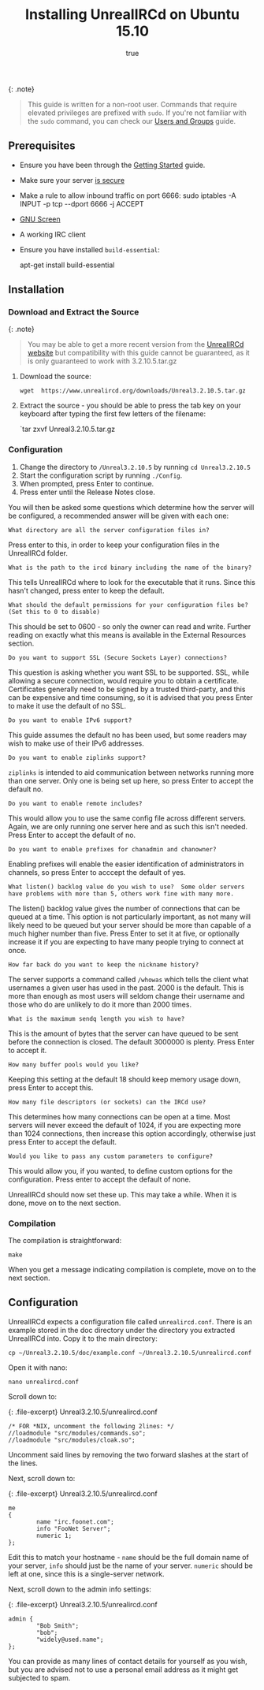 ﻿---
author:
  name: William Dover
  email: docs@linode.com
keywords: 'ubuntu, irc, server, messaging'
license: '[CC BY-ND 3.0](http://creativecommons.org/licenses/by-nd/3.0/us/)'
modified: 
modified_by:
  name: 
published: ''
title: Installing UnrealIRCd on Ubuntu 15.10

---

{: .note}
>
>This guide is written for a non-root user. Commands that require elevated privileges are prefixed with `sudo`. If you're not familiar with the `sudo` command, you can check our [Users and Groups](/docs/tools-reference/linux-users-and-groups) guide.


## Prerequisites

* Ensure you have been through the [Getting Started](/docs/getting-started) guide.
* Make sure your server [is secure](/docs/security/securing-your-server)
* Make a rule to allow inbound traffic on port 6666:
    sudo iptables -A INPUT -p tcp --dport 6666 -j ACCEPT
* [GNU Screen](/docs/networking/ssh/using-gnu-screen-to-manage-persistent-terminal-sessions)
* A working IRC client
* Ensure you have installed `build-essential`:

    
    apt-get install build-essential


## Installation
### Download and Extract the Source
{: .note}
>
>You may be able to get a more recent version from the [UnrealIRCd website](https://www.unrealircd.org/download) but compatibility with this guide cannot be guaranteed, as it is only guaranteed to work with 3.2.10.5.tar.gz

1. Download the source: 
    
    `wget  https://www.unrealircd.org/downloads/Unreal3.2.10.5.tar.gz`

2. Extract the source  - you should be able to press the tab key on your keyboard after typing the first few letters of the filename:

    `tar zxvf Unreal3.2.10.5.tar.gz

### Configuration

1. Change the directory to `/Unreal3.2.10.5` by running `cd Unreal3.2.10.5`
2. Start the configuration script by running `./Config`.
3. When prompted, press Enter to continue.
4. Press enter until the Release Notes close.


You will then be asked some questions which determine how the server will be configured, a recommended answer will be given with each one:

    What directory are all the server configuration files in?

Press enter to this, in order to keep your configuration files in the UnrealIRCd folder.

    What is the path to the ircd binary including the name of the binary?

This tells UnrealIRCd where to look for the executable that it runs. Since this hasn't changed, press enter to keep the default.

    What should the default permissions for your configuration files be? (Set this to 0 to disable)

This should be set to 0600 - so only the owner can read and write. Further reading on exactly what this means is available in the External Resources section.

    Do you want to support SSL (Secure Sockets Layer) connections?
    
This question is asking whether you want SSL to be supported. SSL, while allowing a secure connection, would require you to obtain a certificate. Certificates generally need to be signed by a trusted third-party, and this can be expensive and time consuming, so it is advised that you press Enter to make it use the default of no SSL.

    Do you want to enable IPv6 support? 
    
This guide assumes the default no has been used, but some readers may wish to make use of their IPv6 addresses. 

    Do you want to enable ziplinks support?
    
`ziplinks` is intended to aid communication between networks running more than one server. Only one is being set up here, so press Enter to accept the default no.

    Do you want to enable remote includes?
    
This would allow you to use the same config file across different servers. Again, we are only running one server here and as such this isn't needed. Press Enter to accept the default of no.


    Do you want to enable prefixes for chanadmin and chanowner?
    
Enabling prefixes will enable the easier identification of administrators in channels, so press Enter to acccept the default of yes.

    What listen() backlog value do you wish to use?  Some older servers
    have problems with more than 5, others work fine with many more.
    
The listen() backlog value gives the number of connections that can be queued at a time. This option is not particularly important, as not many will likely need to be queued but your server should be more than capable of a much higher number than five. Press Enter to set it at five, or optionally increase it if you are expecting to have many people trying to connect at once.

    How far back do you want to keep the nickname history?

The server supports a command called `/whowas` which tells the client what usernames a given user has used in the past. 2000 is the default. This is more than enough as most users will seldom change their username and those who do are unlikely to do it more than 2000 times. 


    What is the maximum sendq length you wish to have?
    
This is the amount of bytes that the server can have queued to be sent before the connection is closed. The default 3000000 is plenty. Press Enter to accept it.

    How many buffer pools would you like?
    
Keeping this setting at the default 18 should keep memory usage down, press Enter to accept this.


    How many file descriptors (or sockets) can the IRCd use?
    
This determines how many connections can be open at a time. Most servers will never exceed the default of 1024, if you are expecting more than 1024 connections, then increase this option accordingly, otherwise just press Enter to accept the default.

    Would you like to pass any custom parameters to configure?
    
This would allow you, if you wanted, to define custom options for the configuration. Press enter to accept the default of none.

UnrealIRCd should now set these up. This may take a while. When it is done, move on to the next section.


### Compilation

The compilation is straightforward:

    make
    
When you get a message indicating compilation is complete, move on to the next section.

## Configuration

UnrealIRCd expects a configuration file called `unrealircd.conf`. There is an example stored in the doc directory under the directory you extracted UnrealIRCd into. Copy it to the main directory:

    cp ~/Unreal3.2.10.5/doc/example.conf ~/Unreal3.2.10.5/unrealircd.conf
    
Open it with nano:

    nano unrealircd.conf

Scroll down to:

{: .file-excerpt}
Unreal3.2.10.5/unrealircd.conf
~~~ 
/* FOR *NIX, uncomment the following 2lines: */
//loadmodule "src/modules/commands.so";
//loadmodule "src/modules/cloak.so";
~~~
Uncomment said lines by removing the two forward slashes at the start of the lines.

Next, scroll down to:

{: .file-excerpt}
Unreal3.2.10.5/unrealircd.conf
~~~ 
me
{
        name "irc.foonet.com";
        info "FooNet Server";
        numeric 1;
};
~~~

Edit this to match your hostname - `name` should be the full domain name of your server, `info` should just be the name of your server. `numeric` should be left at one, since this is a single-server network.


Next, scroll down to the admin info settings:

{: .file-excerpt}
Unreal3.2.10.5/unrealircd.conf
~~~
admin {
        "Bob Smith";
        "bob";
        "widely@used.name";
};
~~~

You can provide as many lines of contact details for yourself as you wish, but you are advised not to use a personal email address as it might get subjected to spam.


